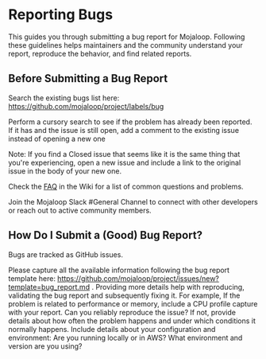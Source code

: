 # Reporting Bugs
This guides you through submitting a bug report for Mojaloop. Following these guidelines helps maintainers and the community understand your report, reproduce the behavior, and find related reports.

## Before Submitting a Bug Report
Search the existing bugs list here: https://github.com/mojaloop/project/labels/bug

Perform a cursory search to see if the problem has already been reported. If it has and the issue is still open, add a comment to the existing issue instead of opening a new one

Note: If you find a Closed issue that seems like it is the same thing that you're experiencing, open a new issue and include a link to the original issue in the body of your new one.

Check the [FAQ](https://github.com/mojaloop/documentation/blob/master/docs/getting-started/faqs.md) in the Wiki for a list of common questions and problems.

Join the Mojaloop Slack #General Channel to connect with other developers or reach out to active community members.

## How Do I Submit a (Good) Bug Report?
Bugs are tracked as GitHub issues. 

Please capture all the available information following the bug report template here: https://github.com/mojaloop/project/issues/new?template=bug_report.md . Providing more details help with reproducing, validating the bug report and subsequently fixing it. For example, If the problem is related to performance or memory, include a CPU profile capture with your report. Can you reliably reproduce the issue? If not, provide details about how often the problem happens and under which conditions it normally happens. Include details about your configuration and environment: Are you running locally or in AWS? What environment and version are you using?
